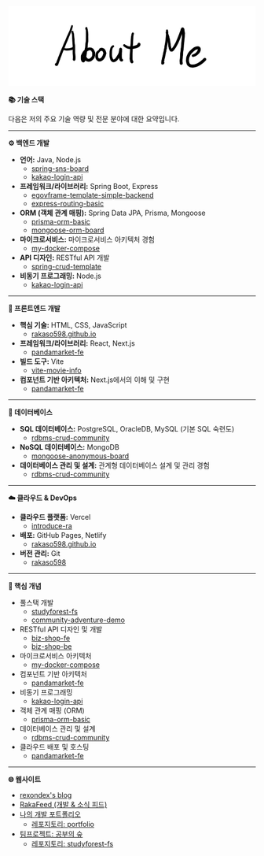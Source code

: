 ![AboutMe](images/AboutMe.png)  

**📚 기술 스택**

다음은 저의 주요 기술 역량 및 전문 분야에 대한 요약입니다.

---

**⚙️ 백엔드 개발**

  * **언어:** Java, Node.js
      * [spring-sns-board](https://github.com/rakaso598/spring-sns-board)
      * [kakao-login-api](https://github.com/rakaso598/kakao-login-api)
  * **프레임워크/라이브러리:** Spring Boot, Express
      * [egovframe-template-simple-backend](https://github.com/rakaso598/egovframe-template-simple-backend)
      * [express-routing-basic](https://github.com/rakaso598/express-routing-basic)
  * **ORM (객체 관계 매핑):** Spring Data JPA, Prisma, Mongoose
      * [prisma-orm-basic](https://github.com/rakaso598/prisma-orm-basic)
      * [mongoose-orm-board](https://github.com/rakaso598/mongoose-orm-board)
  * **마이크로서비스:** 마이크로서비스 아키텍처 경험
      * [my-docker-compose](https://github.com/rakaso598/my-docker-compose)
  * **API 디자인:** RESTful API 개발
      * [spring-crud-template](https://github.com/rakaso598/spring-crud-template)
  * **비동기 프로그래밍:** Node.js
      * [kakao-login-api](https://github.com/rakaso598/kakao-login-api)

-----

**🎨 프론트엔드 개발**

  * **핵심 기술:** HTML, CSS, JavaScript
      * [rakaso598.github.io](https://github.com/rakaso598/rakaso598.github.io)
  * **프레임워크/라이브러리:** React, Next.js
      * [pandamarket-fe](https://github.com/rakaso598/pandamarket-fe)
  * **빌드 도구:** Vite
      * [vite-movie-info](https://github.com/rakaso598/vite-movie-info)
  * **컴포넌트 기반 아키텍처:** Next.js에서의 이해 및 구현
      * [pandamarket-fe](https://github.com/rakaso598/pandamarket-fe)

-----

**💾 데이터베이스**

  * **SQL 데이터베이스:** PostgreSQL, OracleDB, MySQL (기본 SQL 숙련도)
      * [rdbms-crud-community](https://github.com/rakaso598/rdbms-crud-community)
  * **NoSQL 데이터베이스:** MongoDB
      * [mongoose-anonymous-board](https://github.com/rakaso598/mongoose-anonymous-board)
  * **데이터베이스 관리 및 설계:** 관계형 데이터베이스 설계 및 관리 경험
      * [rdbms-crud-community](https://github.com/rakaso598/rdbms-crud-community)

-----

**☁️ 클라우드 & DevOps**

  * **클라우드 플랫폼:** Vercel
      * [introduce-ra](https://github.com/rakaso598/introduce-ra)
  * **배포:** GitHub Pages, Netlify
      * [rakaso598.github.io](https://github.com/rakaso598/rakaso598.github.io)
  * **버전 관리:** Git
      * [rakaso598](https://github.com/rakaso598/rakaso598)

-----

**🎯 핵심 개념**

  * 풀스택 개발
      * [studyforest-fs](https://github.com/rakaso598/studyforest-fs)
      * [community-adventure-demo](https://github.com/rakaso598/community-adventure-demo)
  * RESTful API 디자인 및 개발
      * [biz-shop-fe](https://github.com/rakaso598/biz-shop-fe)
      * [biz-shop-be](https://github.com/rakaso598/biz-shop-be)
  * 마이크로서비스 아키텍처
      * [my-docker-compose](https://github.com/rakaso598/my-docker-compose)
  * 컴포넌트 기반 아키텍처
      * [pandamarket-fe](https://github.com/rakaso598/pandamarket-fe)
  * 비동기 프로그래밍
      * [kakao-login-api](https://github.com/rakaso598/kakao-login-api)
  * 객체 관계 매핑 (ORM)
      * [prisma-orm-basic](https://github.com/rakaso598/prisma-orm-basic)
  * 데이터베이스 관리 및 설계
      * [rdbms-crud-community](https://github.com/rakaso598/rdbms-crud-community)
  * 클라우드 배포 및 호스팅
      * [pandamarket-fe](https://github.com/rakaso598/pandamarket-fe)

-----

**🌐 웹사이트**

  * [rexondex's blog](https://rexondex.tistory.com/)
  * [RakaFeed (개발 & 소식 피드)](https://rakaso598.github.io/)
  * [나의 개발 포트폴리오](https://rakaso598.github.io/portfolio/)
      * [레포지토리: portfolio](https://github.com/rakaso598/portfolio)
  * [팀프로젝트: 공부의 숲](https://rakaso598.github.io/portfolio/study-forest/)
      * [레포지토리: studyforest-fs](https://github.com/rakaso598/studyforest-fs)
